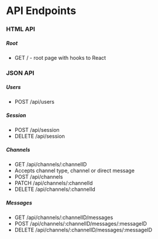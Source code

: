 # API Endpoints

### HTML API

##### Root
* GET / - root page with hooks to React

### JSON API
##### Users
* POST /api/users

##### Session
* POST /api/session
* DELETE /api/session

##### Channels
* GET /api/channels/:channelID
* Accepts channel type, channel or direct message
* POST /api/channels
* PATCH /api/channels/:channelId
* DELETE /api/channels/:channelId

##### Messages
* GET /api/channels/:channelID/messages
* POST /api/channels/:channelID/messages/:messageID
* DELETE /api/channels/:channelID/messages/:messageID